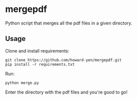 # mergepdf

Python script that merges all the pdf files in a given directory.

## Usage

Clone and install requirements:

```
git clone https://github.com/howard-yen/mergepdf.git
pip install -r requirements.txt
```

Run:

```
python merge.py
```

Enter the directory with the pdf files and you're good to go!
